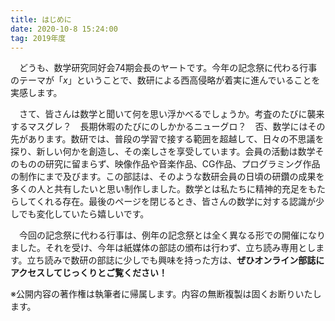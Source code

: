```yaml
---
title: はじめに
date: 2020-10-8 15:24:00
tag: 2019年度
---
```


　どうも、数学研究同好会74期会長のヤートです。今年の記念祭に代わる行事のテーマが「$x$」ということで、数研による西高侵略が着実に進んでいることを実感します。

　さて、皆さんは数学と聞いて何を思い浮かべるでしょうか。考査のたびに襲来するマスグレ？　長期休暇のたびにのしかかるニューグロ？　否、数学にはその先があります。数研では、普段の学習で接する範囲を超越して、日々の不思議を探り、新しい何かを創造し、その楽しさを享受しています。会員の活動は数学そのものの研究に留まらず、映像作品や音楽作品、CG作品、プログラミング作品の制作にまで及びます。この部誌は、そのような数研会員の日頃の研鑽の成果を多くの人と共有したいと思い制作しました。数学とは私たちに精神的充足をもたらしてくれる存在。最後のページを閉じるとき、皆さんの数学に対する認識が少しでも変化していたら嬉しいです。

　今回の記念祭に代わる行事は、例年の記念祭とは全く異なる形での開催になりました。それを受け、今年は紙媒体の部誌の頒布は行わず、立ち読み専用とします。立ち読みで数研の部誌に少しでも興味を持った方は、**ぜひオンライン部誌にアクセスしてじっくりとご覧ください！**

※公開内容の著作権は執筆者に帰属します。内容の無断複製は固くお断りいたします。　